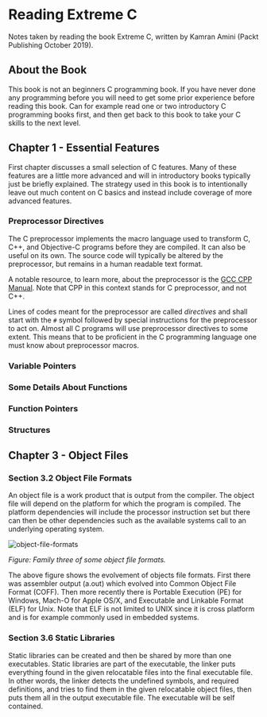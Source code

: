 # Reading Extreme C

Notes taken by reading the book Extreme C, written by Kamran Amini (Packt Publishing October 2019).

## About the Book

This book is not an beginners C programming book. If you have never done any programming before you will need to get some prior experience before reading this book. Can for example read one or two introductory C programming books first, and then get back to this book to take your C skills to the next level.

## Chapter 1 - Essential Features

First chapter discusses a small selection of C features. Many of these features are a little more advanced and will in introductory books typically just be briefly explained. The strategy used in this book is to intentionally leave out much content on C basics and instead include coverage of more advanced features.

### Preprocessor Directives

The C preprocessor implements the macro language used to transform C, C++, and Objective-C programs before they are compiled. It can also be useful on its own. The source code will typically be altered by the preprocessor, but remains in a human readable text format.

A notable resource, to learn more, about the preprocessor is the [GCC CPP Manual](https://gcc.gnu.org/onlinedocs/gcc-13.2.0/cpp/). Note that CPP in this context stands for C preprocessor, and not C++.

Lines of codes meant for the preprocessor are called *directives* and shall start with the `#` symbol followed by special instructions for the preprocessor to act on. Almost all C programs will use preprocessor directives to some extent. This means that to be proficient in the C programming language one must know about preprocessor macros.

### Variable Pointers

### Some Details About Functions

### Function Pointers

### Structures

## Chapter 3 - Object Files

### Section 3.2 Object File Formats

An object file is a work product that is output from the compiler. The object file will depend on the platform for which the program is compiled. The platform dependencies will include the processor instruction set but there can then be other dependencies such as the available systems call to an underlying operating system.

![object-file-formats](https://github.com/HenrikSamuelsson/reading-extreme-c/assets/5353030/233eff56-d127-4ef7-8f49-3351de5533bd)

*Figure: Family three of some object file formats.*

The above figure shows the evolvement of objects file formats. First there was assembler output (a.out) which evolved into Common Object File Format (COFF). Then more recently there is Portable Execution (PE) for Windows, Mach-O for Apple OS/X, and Executable and Linkable Format (ELF) for Unix. Note that ELF is not limited to UNIX since it is cross platform and is for example commonly used in embedded systems.

### Section 3.6 Static Libraries

Static libraries can be created and then be shared by more than one executables. Static libraries are part of the executable, the linker puts everything found in the given relocatable files into the final executable file. In other words, the linker detects the undefined symbols, and required definitions, and tries to find them in the given relocatable object files, then puts them all in the output executable file. The executable will be self contained.
